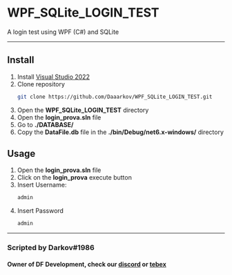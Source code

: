 # WPF_SQLite_LOGIN_TEST

A login test using WPF (C#) and SQLite

***

## Install

1. Install [Visual Studio 2022](https://learn.microsoft.com/en-us/visualstudio/install/install-visual-studio?view=vs-2022)
1. Clone repository 
    ```bash
    git clone https://github.com/Daaarkov/WPF_SQLite_LOGIN_TEST.git
    ```
1. Open the __WPF_SQLite_LOGIN_TEST__ directory
1. Open the __login_prova.sln__ file
6. Go to __./DATABASE/__
1. Copy the __DataFile.db__ file in the __./bin/Debug/net6.x-windows/__ directory




## Usage
1. Open the __login_prova.sln__ file
1. Click on the __login_prova__ execute button
1. Insert Username:
    ```bash
    admin
    ```
1. Insert Password 
    ```bash
    admin
    ```


***

### Scripted by Darkov#1986

#### Owner of DF Development, check our [discord](https://discord.gg/jmms83BVD8) or [tebex](https://www.dfdev.shop/category/scripts)
